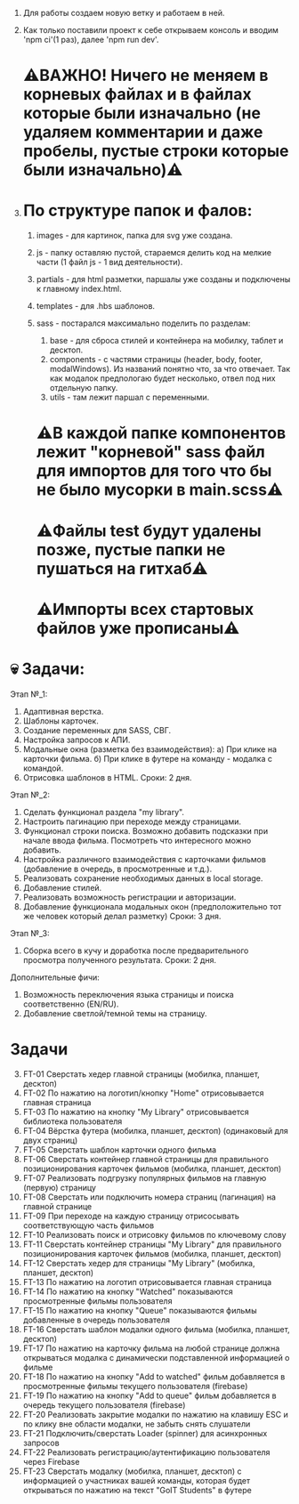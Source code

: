 1. Для работы создаем новую ветку и работаем в ней.
2. Как только поставили проект к себе открываем консоль и вводим 'npm ci'(1 раз), далее 'npm run
   dev'.

   # ⚠️ВАЖНО! Ничего не меняем в корневых файлах и в файлах которые были изначально (не удаляем комментарии и даже пробелы, пустые строки которые были изначально)⚠️

3. # По структуре папок и фалов:

   1. images - для картинок, папка для svg уже создана.
   2. js - папку оставляю пустой, стараемся делить код на мелкие части (1 файл js - 1 вид
      деятельности).
   3. partials - для html разметки, паршалы уже созданы и подключены к главному index.html.
   4. templates - для .hbs шаблонов.
   5. sass - постарался максимально поделить по разделам:

      1. base - для сброса стилей и контейнера на мобилку, таблет и десктоп.
      2. components - с частями страницы (header, body, footer, modalWindows). Из названий понятно
         что, за что отвечает. Так как модалок предпологаю будет несколько, отвел под них отдельную
         папку.
      3. utils - там лежит паршал с переменными.

      # ⚠️В каждой папке компонентов лежит "корневой" sass файл для импортов для того что бы не было мусорки в main.scss⚠️

      # ⚠️Файлы test будут удалены позже, пустые папки не пушаться на гитхаб⚠️

      # ⚠️Импорты всех стартовых файлов уже прописаны⚠️

# 💀 Задачи:

Этап №_1:

1. Адаптивная верстка.
2. Шаблоны карточек.
3. Создание переменных для SASS, СВГ.
4. Настройка запросов к АПИ.
5. Модальные окна (разметка без взаимодействия): а) При клике на карточки фильма. б) При клике в
   футере на команду - модалка с командой.
6. Отрисовка шаблонов в HTML. Сроки: 2 дня.

Этап №_2:

1. Сделать функционал раздела "my library".
2. Настроить пагинацию при переходе между страницами.
3. Функционал строки поиска. Возможно добавить подсказки при начале ввода фильма. Посмотреть что
   интересного можно добавить.
4. Настройка различного взаимодействия с карточками фильмов (добавление в очередь, в просмотренные и
   т.д.).
5. Реализовать сохранение необходимых данных в local storage.
6. Добавление стилей.
7. Реализовать возможность регистрации и авторизации.
8. Добавление функционала модальных окон (предположительно тот же человек который делал разметку)
   Сроки: 3 дня.

Этап №_3:

1. Сборка всего в кучу и доработка после предварительного просмотра полученного результата. Сроки: 2
   дня.

Дополнительные фичи:

1. Возможность переключения языка страницы и поиска соответственно (EN/RU).
2. Добавление светлой/темной темы на страницу.

# Задачи

3. FT-01 Сверстать хедер главной страницы (мобилка, планшет, десктоп)
4. FT-02 По нажатию на логотип/кнопку "Home" отрисовывается главная страница
5. FT-03 По нажатию на кнопку "My Library" отрисовывается библиотека пользователя
6. FT-04 Вёрстка футера (мобилка, планшет, десктоп) (одинаковый для двух страниц)
7. FT-05 Сверстать шаблон карточки одного фильма
8. FT-06 Сверстать контейнер главной страницы для правильного позиционирования карточек фильмов
   (мобилка, планшет, десктоп)
9. FT-07 Реализовать подгрузку популярных фильмов на главную (первую) страницу
10. FT-08 Сверстать или подключить номера страниц (пагинация) на главной странице
11. FT-09 При переходе на каждую страницу отрисосывать соответствующую часть фильмов
12. FT-10 Реализовать поиск и отрисовку фильмов по ключевому слову
13. FT-11 Сверстать контейнер страницы "My Library" для правильного позиционирования карточек
    фильмов (мобилка, планшет, десктоп)
14. FT-12 Сверстать хедер для страницы "My Library" (мобилка, планшет, десктоп)
15. FT-13 По нажатию на логотип отрисовывается главная страница
16. FT-14 По нажатию на кнопку "Watched" показываются просмотренные фильмы пользователя
17. FT-15 По нажатию на кнопку "Queue" показываются фильмы добавленные в очередь пользователя
18. FT-16 Сверстать шаблон модалки одного фильма (мобилка, планшет, десктоп)
19. FT-17 По нажатию на карточку фильма на любой странице должна открываться модалка с динамически
    подставленной информацией о фильме
20. FT-18 По нажатию на кнопку "Add to watched" фильм добавляется в просмотренные фильмы текущего
    пользователя (firebase)
21. FT-19 По нажатию на кнопку "Add to queue" фильм добавляется в очередь текущего пользователя
    (firebase)
22. FT-20 Реализовать закрытие модалки по нажатию на клавишу ESC и по клику вне области модалки, не
    забыть снять слушатели
23. FT-21 Подключить/сверстать Loader (spinner) для асинхронных запросов
24. FT-22 Реализовать регистрацию/аутентификацию пользователя через Firebase
25. FT-23 Сверстать модалку (мобилка, планшет, десктоп) с информацией о участниках вашей команды,
    которая будет открываться по нажатию на текст "GoIT Students" в футере
